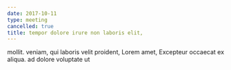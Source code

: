```yaml
---
date: 2017-10-11
type: meeting
cancelled: true
title: tempor dolore irure non laboris elit,
---
```

mollit. veniam, qui laboris velit proident, Lorem amet, Excepteur occaecat ex aliqua. ad dolore voluptate ut